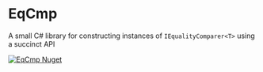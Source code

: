 # EqCmp
A small C# library for constructing instances of `IEqualityComparer<T>` using a succinct API

[![EqCmp Nuget](https://img.shields.io/nuget/vpre/EqCmp.svg)](https://www.nuget.org/packages/EqCmp)